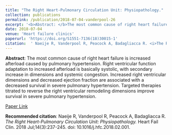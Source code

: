 ```yaml
--- 
title: "The Right Heart-Pulmonary Circulation Unit: Physiopathology." 
collection: publications 
permalink: /publication/2018-07-04-vanderpool-26 
excerpt: '<b>Abstract: </b>The most common cause of right heart failure is increased afterload caused by pulmonary hypertension. Right ventricular function adaptation to increased afterload is basically systolic, with secondary increase in dimensions and systemic congestion. Increased right ventricular dimensions and decreased ejection fraction are associated with a decreased [...]' 
date: 2018-07-04 
venue: 'Heart failure clinics' 
paperurl: 'https://doi.org/S1551-7136(18)30015-1' 
citation:  ' Naeije R, Vanderpool R, Peacock A, Badagliacca R. <i>The Right Heart-Pulmonary Circulation Unit: Physiopathology.</i> Heart Fail Clin. 2018 Jul;14(3):237-245. doi: 10.1016/j.hfc.2018.02.001.' 
--- 
```

<b>Abstract</b>:  The most common cause of right heart failure is increased afterload caused by pulmonary hypertension. Right ventricular function adaptation to increased afterload is basically systolic, with secondary increase in dimensions and systemic congestion. Increased right ventricular dimensions and decreased ejection fraction are associated with a decreased survival in severe pulmonary hypertension. Targeted therapies titrated to reverse the right ventricular remodeling dimensions improve survival in severe pulmonary hypertension.  
 
[Paper Link](https://doi.org/S1551-7136(18)30015-1) 
 
<b>Recommended citation</b>:  Naeije R, Vanderpool R, Peacock A, Badagliacca R. <i>The Right Heart-Pulmonary Circulation Unit: Physiopathology.</i> Heart Fail Clin. 2018 Jul;14(3):237-245. doi: 10.1016/j.hfc.2018.02.001. 
